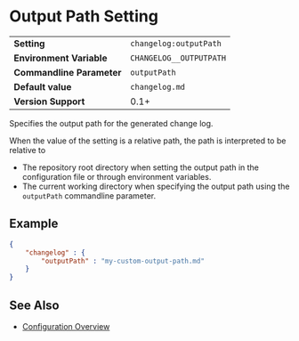 <!--
  <auto-generated>
    The contents of this file were generated by a tool.
    Any changes to this file will be overwritten.
    To change the content of this file, edit 'output-path.md.scriban'
  </auto-generated>
-->
# Output Path Setting

<table>
    <tr>
        <td><b>Setting</b></td>
        <td><code>changelog:outputPath</code></td>
    </tr>
    <tr>
        <td><b>Environment Variable</b></td>
        <td><code>CHANGELOG__OUTPUTPATH</code></td>
    </tr>
    <tr>
        <td><b>Commandline Parameter</b></td>
        <td><code>outputPath</code></td>
    </tr>
    <tr>
        <td><b>Default value</b></td>
        <td>
            <code>changelog.md</code>
        </td>
    </tr>
    <tr>
        <td><b>Version Support</b></td>
        <td>0.1+</td>
    </tr>
</table>

Specifies the output path for the generated change log.

When the value of the setting is a relative path, the path is interpreted to be relative to

- The repository root directory when setting the output path in the configuration file or through environment variables.
- The current working directory when specifying the output path using the `outputPath` commandline parameter.

## Example

```json
{
    "changelog" : {
        "outputPath" : "my-custom-output-path.md"
    }
}
```

## See Also

- [Configuration Overview](../../configuration.md)
